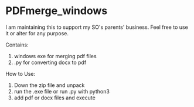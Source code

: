 # PDFmerge_windows

I am maintaining this to support my SO's parents' business. Feel free to use it or alter for any purpose.

Contains:
1. windows exe for merging pdf files
2. .py for converting docx to pdf

How to Use:
1. Down the zip file and unpack
2. run the .exe file or run .py with python3
3. add pdf or docx files and execute
